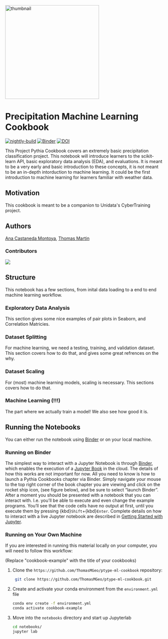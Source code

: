 <img src="thumbnail.png" alt="thumbnail" width="300"/>

# Precipitation Machine Learning Cookbook

[![nightly-build](https://github.com/ProjectPythia/cookbook-template/actions/workflows/nightly-build.yaml/badge.svg)](https://github.com/ProjectPythia/cookbook-template/actions/workflows/nightly-build.yaml)
[![Binder](https://binder.projectpythia.org/badge_logo.svg)](https://binder.projectpythia.org/v2/gh/ProjectPythia/cookbook-template/main?labpath=notebooks)
[![DOI](https://zenodo.org/badge/475509405.svg)](https://zenodo.org/badge/latestdoi/475509405)

This Project Pythia Cookbook covers an extremely basic precipitation classification project. This notebook will introduce learners to the scikit-learn API, basic exploratory data analysis (EDA), and evaluations. It is meant to be a very early and basic introduction to these concepts, it is not meant to be an in-depth intorduction to machine learning. It could be the first introduction to machine learning for learners familiar with weather data. 

## Motivation

This cookbook is meant to be a companion to Unidata's CyberTraining project.

## Authors

[Ana Castaneda Montoya](https://github.com/anacmontoya), [Thomas Martin](https://github.com/ThomasMGeo)

### Contributors

<a href="https://github.com/ThomasMGeo/ptype-ml-cookbook/graphs/contributors">
  <img src="https://contrib.rocks/image?repo=ProjectPythia/ptype-ml-cookbook" />
</a>

## Structure

This notebook has a few sections, from inital data loading to a end to end machine learning workflow.

### Exploratory Data Analysis

This section gives some nice examples of pair plots in Seaborn, and Correlation Matricies. 

### Dataset Splitting

For machine learning, we need a testing, training, and validation dataset. This section covers how to do that, and gives some great refrences on the why. 

### Dataset Scaling

For (most) machine learning models, scaling is necessary. This sections covers how to do that.

### Machine Learning (!!!)

The part where we actually train a model! We also see how good it is. 

## Running the Notebooks

You can either run the notebook using [Binder](https://binder.projectpythia.org/) or on your local machine.

### Running on Binder

The simplest way to interact with a Jupyter Notebook is through
[Binder](https://binder.projectpythia.org/), which enables the execution of a
[Jupyter Book](https://jupyterbook.org) in the cloud. The details of how this works are not
important for now. All you need to know is how to launch a Pythia
Cookbooks chapter via Binder. Simply navigate your mouse to
the top right corner of the book chapter you are viewing and click
on the rocket ship icon, (see figure below), and be sure to select
“launch Binder”. After a moment you should be presented with a
notebook that you can interact with. I.e. you’ll be able to execute
and even change the example programs. You’ll see that the code cells
have no output at first, until you execute them by pressing
{kbd}`Shift`\+{kbd}`Enter`. Complete details on how to interact with
a live Jupyter notebook are described in [Getting Started with
Jupyter](https://foundations.projectpythia.org/foundations/getting-started-jupyter.html).

### Running on Your Own Machine

If you are interested in running this material locally on your computer, you will need to follow this workflow:

(Replace "cookbook-example" with the title of your cookbooks)

1. Clone the `https://github.com/ThomasMGeo/ptype-ml-cookbook` repository:

   ```bash
    git clone https://github.com/ThomasMGeo/ptype-ml-cookbook.git
   ```

1. Create and activate your conda environment from the `environment.yml` file
   ```bash
   conda env create -f environment.yml
   conda activate cookbook-example
   ```
1. Move into the `notebooks` directory and start up Jupyterlab
   ```bash
   cd notebooks/
   jupyter lab
   ```
